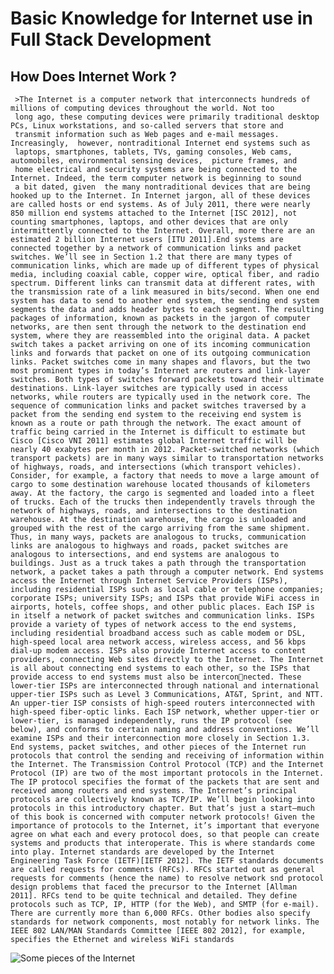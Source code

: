 # Basic Knowledge for Internet use in Full Stack Development
## How Does Internet Work ?
     >The Internet is a computer network that interconnects hundreds of millions of computing devices throughout the world. Not too 
     long ago, these computing devices were primarily traditional desktop PCs, Linux workstations, and so-called servers that store and
     transmit information such as Web pages and e-mail messages. Increasingly,  however, nontraditional Internet end systems such as 
     laptops, smartphones, tablets, TVs, gaming consoles, Web cams, automobiles, environmental sensing devices,  picture frames, and 
     home electrical and security systems are being connected to the Internet. Indeed, the term computer network is beginning to sound 
     a bit dated, given  the many nontraditional devices that are being hooked up to the Internet. In Internet jargon, all of these devices are called hosts or end systems. As of July 2011, there were nearly 850 million end systems attached to the Internet [ISC 2012], not counting smartphones, laptops, and other devices that are only intermittently connected to the Internet. Overall, more there are an estimated 2 billion Internet users [ITU 2011].End systems are connected together by a network of communication links and packet switches. We’ll see in Section 1.2 that there are many types of communication links, which are made up of different types of physical media, including coaxial cable, copper wire, optical fiber, and radio spectrum. Different links can transmit data at different rates, with the transmission rate of a link measured in bits/second. When one end system has data to send to another end system, the sending end system segments the data and adds header bytes to each segment. The resulting packages of information, known as packets in the jargon of computer networks, are then sent through the network to the destination end system, where they are reassembled into the original data. A packet switch takes a packet arriving on one of its incoming communication links and forwards that packet on one of its outgoing communication links. Packet switches come in many shapes and flavors, but the two most prominent types in today’s Internet are routers and link-layer switches. Both types of switches forward packets toward their ultimate destinations. Link-layer switches are typically used in access networks, while routers are typically used in the network core. The sequence of communication links and packet switches traversed by a packet from the sending end system to the receiving end system is known as a route or path through the network. The exact amount of traffic being carried in the Internet is difficult to estimate but Cisco [Cisco VNI 2011] estimates global Internet traffic will be nearly 40 exabytes per month in 2012. Packet-switched networks (which transport packets) are in many ways similar to transportation networks of highways, roads, and intersections (which transport vehicles). Consider, for example, a factory that needs to move a large amount of cargo to some destination warehouse located thousands of kilometers away. At the factory, the cargo is segmented and loaded into a fleet of trucks. Each of the trucks then independently travels through the network of highways, roads, and intersections to the destination warehouse. At the destination warehouse, the cargo is unloaded and grouped with the rest of the cargo arriving from the same shipment. Thus, in many ways, packets are analogous to trucks, communication links are analogous to highways and roads, packet switches are analogous to intersections, and end systems are analogous to buildings. Just as a truck takes a path through the transportation network, a packet takes a path through a computer network. End systems access the Internet through Internet Service Providers (ISPs), including residential ISPs such as local cable or telephone companies; corporate ISPs; university ISPs; and ISPs that provide WiFi access in airports, hotels, coffee shops, and other public places. Each ISP is in itself a network of packet switches and communication links. ISPs provide a variety of types of network access to the end systems, including residential broadband access such as cable modem or DSL, high-speed local area network access, wireless access, and 56 kbps dial-up modem access. ISPs also provide Internet access to content providers, connecting Web sites directly to the Internet. The Internet is all about connecting end systems to each other, so the ISPs that provide access to end systems must also be interconnected. These lower-tier ISPs are interconnected through national and international upper-tier ISPs such as Level 3 Communications, AT&T, Sprint, and NTT. An upper-tier ISP consists of high-speed routers interconnected with high-speed fiber-optic links. Each ISP network, whether upper-tier or lower-tier, is managed independently, runs the IP protocol (see below), and conforms to certain naming and address conventions. We’ll examine ISPs and their interconnection more closely in Section 1.3. End systems, packet switches, and other pieces of the Internet run protocols that control the sending and receiving of information within the Internet. The Transmission Control Protocol (TCP) and the Internet Protocol (IP) are two of the most important protocols in the Internet. The IP protocol specifies the format of the packets that are sent and received among routers and end systems. The Internet’s principal protocols are collectively known as TCP/IP. We’ll begin looking into protocols in this introductory chapter. But that’s just a start—much of this book is concerned with computer network protocols! Given the importance of protocols to the Internet, it’s important that everyone agree on what each and every protocol does, so that people can create systems and products that interoperate. This is where standards come into play. Internet standards are developed by the Internet Engineering Task Force (IETF)[IETF 2012]. The IETF standards documents are called requests for comments (RFCs). RFCs started out as general requests for comments (hence the name) to resolve network snd protocol design problems that faced the precursor to the Internet [Allman 2011]. RFCs tend to be quite technical and detailed. They define protocols such as TCP, IP, HTTP (for the Web), and SMTP (for e-mail). There are currently more than 6,000 RFCs. Other bodies also specify standards for network components, most notably for network links. The IEEE 802 LAN/MAN Standards Committee [IEEE 802 2012], for example, specifies the Ethernet and wireless WiFi standards
![Some pieces of the Internet](https://github.com/nazeerahmedofficial/Full_Stack_Development/blob/main/Internet/How_interent_work.PNG) 
    
